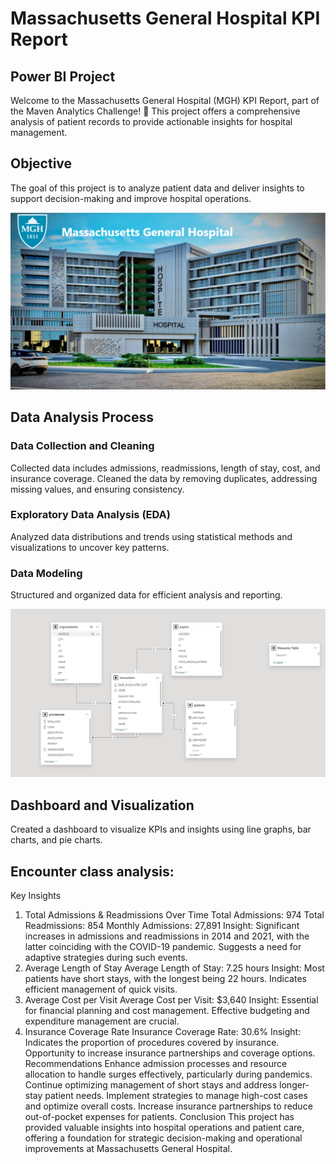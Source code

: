 # Massachusetts General Hospital KPI Report
## Power BI Project

Welcome to the Massachusetts General Hospital (MGH) KPI Report, part of the Maven Analytics Challenge! 🎉 This project offers a comprehensive analysis of patient records to provide actionable insights for hospital management.

## Objective
The goal of this project is to analyze patient data and deliver insights to support decision-making and improve hospital operations.

![](https://github.com/abigailmwanza/hospital_analysis/blob/main/overview%20health.png)

## Data Analysis Process
### Data Collection and Cleaning
Collected data includes admissions, readmissions, length of stay, cost, and insurance coverage.
Cleaned the data by removing duplicates, addressing missing values, and ensuring consistency.
### Exploratory Data Analysis (EDA)
Analyzed data distributions and trends using statistical methods and visualizations to uncover key patterns.
### Data Modeling
Structured and organized data for efficient analysis and reporting.

![](https://github.com/abigailmwanza/hospital_analysis/blob/main/hospital%20modelling.png)
## Dashboard and Visualization
Created a dashboard to visualize KPIs and insights using line graphs, bar charts, and pie charts.



## Encounter class analysis:


Key Insights
1. Total Admissions & Readmissions Over Time
Total Admissions: 974
Total Readmissions: 854
Monthly Admissions: 27,891
Insight: Significant increases in admissions and readmissions in 2014 and 2021, with the latter coinciding with the COVID-19 pandemic. Suggests a need for adaptive strategies during such events.
2. Average Length of Stay
Average Length of Stay: 7.25 hours
Insight: Most patients have short stays, with the longest being 22 hours. Indicates efficient management of quick visits.
3. Average Cost per Visit
Average Cost per Visit: $3,640
Insight: Essential for financial planning and cost management. Effective budgeting and expenditure management are crucial.
4. Insurance Coverage Rate
Insurance Coverage Rate: 30.6%
Insight: Indicates the proportion of procedures covered by insurance. Opportunity to increase insurance partnerships and coverage options.
Recommendations
Enhance admission processes and resource allocation to handle surges effectively, particularly during pandemics.
Continue optimizing management of short stays and address longer-stay patient needs.
Implement strategies to manage high-cost cases and optimize overall costs.
Increase insurance partnerships to reduce out-of-pocket expenses for patients.
Conclusion
This project has provided valuable insights into hospital operations and patient care, offering a foundation for strategic decision-making and operational improvements at Massachusetts General Hospital.

